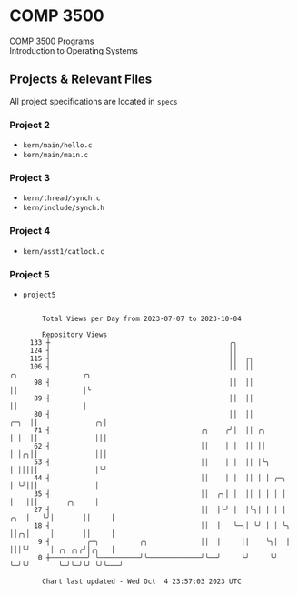 # COMP 3500
COMP 3500 Programs  
Introduction to Operating Systems  
## Projects & Relevant Files
All project specifications are located in `specs`
### Project 2
- `kern/main/hello.c`
- `kern/main/main.c`
### Project 3
- `kern/thread/synch.c`
- `kern/include/synch.h`
### Project 4
- `kern/asst1/catlock.c`
### Project 5
- `project5`

```

        Total Views per Day from 2023-07-07 to 2023-10-04

        Repository Views
     133 ┼                                            ╭╮
     124 ┤                                            ││
     115 ┤                                            ││  ╭╮
     106 ┤                                            ││  ││                   ╭╮                ╭╮
      98 ┤                                            ││  ││                   ││                │╰
      89 ┤                                            ││  ││                   ││                │
      80 ┤                                            ││  ││              ╭─╮  ││              ╭╮│
      71 ┤                                     ╭╮    ╭╯│  ││ ╭╮           │ │  ││              │││
      62 ┤                                     ││    │ │  ││ ││           │ │╭╮││              │││
      53 ┤                                     ││    │ │  ││ │╰╮          │ │││││              │╰╯
      44 ┤                                     ││    │ │  ││ │ │ ╭─╮      │ ╰╯│││              │
      35 ┤                                     ││  ╭╮│ │  ││ │ │ │ │      │   │││       ╭╮     │
      27 ┤                                     ││  │╰╯ │  │╰╮│ │ │ │  ╭╮  │   ╰╯│       ││     │
      18 ┤                                     ││  │   ╰─╮│ ╰╯ │ │ ╰╮ ││╭╮│     │       ││     │
       9 ┤         ╭─╮          ╭╮             ││  │     ││    ╰╮│  │ │││╰╯     │ ╭╮ ╭╮╭╯│╭╮   │
       0 ┼─────────╯ ╰──────────╯╰─────────────╯╰──╯     ╰╯     ╰╯  ╰─╯╰╯       ╰─╯╰─╯╰╯ ╰╯╰───╯

        Chart last updated - Wed Oct  4 23:57:03 2023 UTC
        
```

